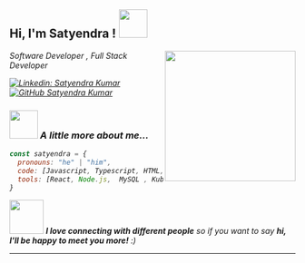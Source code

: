 <h2> Hi, I'm Satyendra ! <img src="https://media.giphy.com/media/mGcNjsfWAjY5AEZNw6/giphy.gif" width="50"></h2>
<img align='right' src="https://media2.giphy.com/media/v1.Y2lkPTc5MGI3NjExbTBkMThham5xcDR0OTR3Z3BqbnA1NmEyeTFmMXE4d243ZmFwdDdzbiZlcD12MV9pbnRlcm5hbF9naWZfYnlfaWQmY3Q9Zw/hKdDwtTZ6gD0AS7etL/giphy.gif" width="230">
<p><em>Software Developer , Full Stack Developer

[![Linkedin: Satyendra Kumar](https://img.shields.io/badge/-Satyendra-blue?style=flat-square&logo=Linkedin&logoColor=white&link=https://www.linkedin.com/in/Satyendra/)](https://www.linkedin.com/in/satyendra-kumar-868827244)
[![GitHub Satyendra Kumar](https://img.shields.io/github/followers/Satyendra098?label=follow&style=social)](https://github.com/Satyendra098)


### <img src="https://media.giphy.com/media/VgCDAzcKvsR6OM0uWg/giphy.gif" width="50"> A little more about me...  

```javascript
const satyendra = {
  pronouns: "he" | "him",
  code: [Javascript, Typescript, HTML, CSS],
  tools: [React, Node.js,  MySQL , Kubernetes, Docker , Express.js]
}
```

<img src="https://media.giphy.com/media/LnQjpWaON8nhr21vNW/giphy.gif" width="60"> <em><b>I love connecting with different people</b> so if you want to say <b>hi, I'll be happy to meet you more!</b> :)</em>

---
